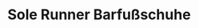 ---
title: "Sole Runner Barfußschuhe"
url: /diessen-am-ammersee/sole-runner-barfussschuhe/
shop: Schuhe
---